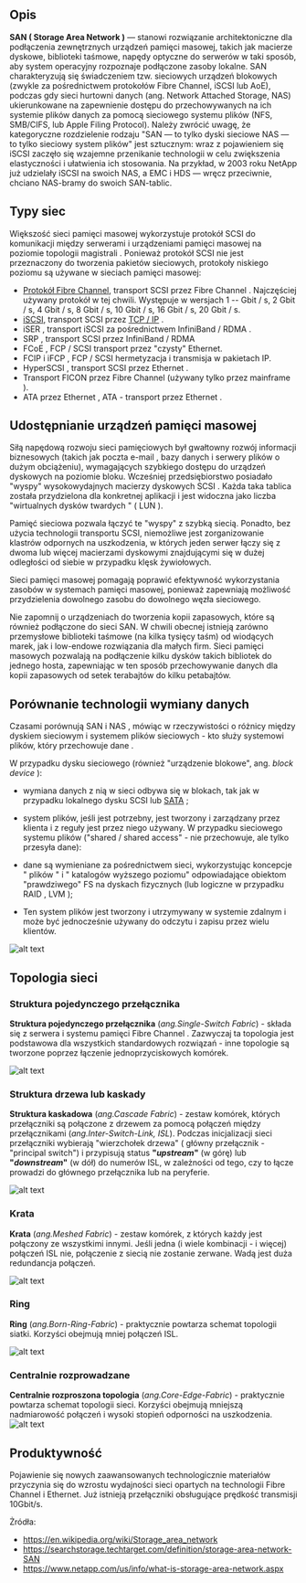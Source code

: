 
## Opis

**SAN ( Storage Area Network )** — stanowi rozwiązanie architektoniczne dla podłączenia zewnętrznych urządzeń pamięci masowej, takich jak macierze dyskowe, biblioteki taśmowe, napędy optyczne do serwerów w taki sposób, aby system operacyjny rozpoznaje podłączone zasoby lokalne. SAN charakteryzują się świadczeniem tzw. sieciowych urządzeń blokowych (zwykle za pośrednictwem protokołów Fibre Channel, iSCSI lub AoE), podczas gdy sieci hurtowni danych (ang. Network Attached Storage, NAS) ukierunkowane na zapewnienie dostępu do przechowywanych na ich systemie plików danych za pomocą sieciowego systemu plików (NFS, SMB/CIFS, lub Apple Filing Protocol). Należy zwrócić uwagę, że kategoryczne rozdzielenie rodzaju "SAN — to tylko dyski sieciowe NAS — to tylko sieciowy system plików" jest sztucznym: wraz z pojawieniem się iSCSI zaczęło się wzajemne przenikanie technologii w celu zwiększenia elastyczności i ułatwienia ich stosowania. Na przykład, w 2003 roku NetApp już udzielały iSCSI na swoich NAS, a EMC i HDS — wręcz przeciwnie, chciano NAS-bramy do swoich SAN-tablic.


## Typy siec

Większość sieci pamięci masowej wykorzystuje protokół SCSI do komunikacji między serwerami i urządzeniami pamięci masowej na poziomie topologii magistrali . Ponieważ protokół SCSI nie jest przeznaczony do tworzenia pakietów sieciowych, protokoły niskiego poziomu są używane w sieciach pamięci masowej:

- [Protokół Fibre Channel](https://pl.wikipedia.org/wiki/Fibre_Channel/), transport SCSI przez Fibre Channel . Najczęściej używany protokół w tej chwili. Występuje w wersjach 1 -- Gbit / s, 2 Gbit / s, 4 Gbit / s, 8 Gbit / s, 10 Gbit / s, 16 Gbit / s, 20 Gbit / s.
- [iSCSI](https://pl.wikipedia.org/wiki/ISCSI/), transport SCSI przez [TCP / IP](https://pl.wikipedia.org/wiki/Model_TCP/IP/)  .
- iSER , transport iSCSI za pośrednictwem InfiniBand / RDMA .
- SRP , transport SCSI przez InfiniBand / RDMA
- FCoE , FCP / SCSI transport przez "czysty" Ethernet.
- FCIP i iFCP , FCP / SCSI hermetyzacja i transmisja w pakietach IP.
- HyperSCSI , transport SCSI przez Ethernet .
- Transport FICON przez Fibre Channel (używany tylko przez mainframe ).
- ATA przez Ethernet , ATA - transport przez Ethernet .

## Udostępnianie urządzeń pamięci masowej

Siłą napędową rozwoju sieci pamięciowych był gwałtowny rozwój informacji biznesowych (takich jak poczta e-mail , bazy danych i serwery plików o dużym obciążeniu), wymagających szybkiego dostępu do urządzeń dyskowych na poziomie bloku. Wcześniej przedsiębiorstwo posiadało "wyspy" wysokowydajnych macierzy dyskowych SCSI . Każda taka tablica została przydzielona dla konkretnej aplikacji i jest widoczna jako liczba "wirtualnych dysków twardych " ( LUN ).

Pamięć sieciowa pozwala łączyć te "wyspy" z szybką siecią. Ponadto, bez użycia technologii transportu SCSI, niemożliwe jest zorganizowanie klastrów odpornych na uszkodzenia, w których jeden serwer łączy się z dwoma lub więcej macierzami dyskowymi znajdującymi się w dużej odległości od siebie w przypadku klęsk żywiołowych.

Sieci pamięci masowej pomagają poprawić efektywność wykorzystania zasobów w systemach pamięci masowej, ponieważ zapewniają możliwość przydzielenia dowolnego zasobu do dowolnego węzła sieciowego.

Nie zapomnij o urządzeniach do tworzenia kopii zapasowych, które są również podłączone do sieci SAN. W chwili obecnej istnieją zarówno przemysłowe biblioteki taśmowe (na kilka tysięcy taśm) od wiodących marek, jak i low-endowe rozwiązania dla małych firm. Sieci pamięci masowych pozwalają na podłączenie kilku dysków takich bibliotek do jednego hosta, zapewniając w ten sposób przechowywanie danych dla kopii zapasowych od setek terabajtów do kilku petabajtów.

## Porównanie technologii wymiany danych
Czasami porównują SAN i NAS , mówiąc w rzeczywistości o różnicy między dyskiem sieciowym i systemem plików sieciowych - kto służy systemowi plików, który przechowuje dane .

W przypadku dysku sieciowego (również "urządzenie blokowe", ang. *block device* ):

- wymiana danych z nią w sieci odbywa się w blokach, tak jak w przypadku lokalnego dysku SCSI lub [SATA](https://pl.wikipedia.org/wiki/Serial_ATA/) ;
- system plików, jeśli jest potrzebny, jest tworzony i zarządzany przez klienta i z reguły jest przez niego używany.
W przypadku sieciowego systemu plików ("shared / shared access" - nie przechowuje, ale tylko przesyła dane):

- dane są wymieniane za pośrednictwem sieci, wykorzystując koncepcje " plików " i " katalogów wyższego poziomu" odpowiadające obiektom "prawdziwego" FS na dyskach fizycznych (lub logiczne w przypadku RAID , LVM );
- Ten system plików jest tworzony i utrzymywany w systemie zdalnym i może być jednocześnie używany do odczytu i zapisu przez wielu klientów.

![alt text](https://github.com/IhnatekoYehor/converged-networks/blob/master/SAN/1.png)

## Topologia sieci

### Struktura pojedynczego przełącznika
**Struktura pojedynczego przełącznika** (*ang.Single-Switch Fabric*) - składa się z serwera i systemu pamięci Fibre Channel . Zazwyczaj ta topologia jest podstawowa dla wszystkich standardowych rozwiązań - inne topologie są tworzone poprzez łączenie jednoprzyciskowych komórek.

![alt text](https://github.com/IhnatekoYehor/converged-networks/blob/master/SAN/Untitled%20Diagram%200.png)

### Struktura drzewa lub kaskady 
**Struktura kaskadowa** (*ang.Cascade Fabric*) - zestaw komórek, których przełączniki są połączone z drzewem za pomocą połączeń między przełącznikami (*ang.Inter-Switch-Link, ISL*). Podczas inicjalizacji sieci przełączniki wybierają "wierzchołek drzewa" ( główny przełącznik - "principal switch") i przypisują status **"*upstream*"** (w górę) lub **"*downstream*"** (w dół) do numerów ISL, w zależności od tego, czy to łącze prowadzi do głównego przełącznika lub na peryferie.

![alt text](https://github.com/IhnatekoYehor/converged-networks/blob/master/SAN/Untitled%20Diagram%201.png)

### Krata 

**Krata** (*ang.Meshed Fabric*) - zestaw komórek, z których każdy jest połączony ze wszystkimi innymi. Jeśli jedna (i wiele kombinacji - i więcej) połączeń ISL nie, połączenie z siecią nie zostanie zerwane. Wadą jest duża redundancja połączeń.

![alt text](https://github.com/IhnatekoYehor/converged-networks/blob/master/SAN/Untitled%20Diagram%202.png)

### Ring

**Ring** (*ang.Born-Ring-Fabric*) - praktycznie powtarza schemat topologii siatki. Korzyści obejmują mniej połączeń ISL.

![alt text](https://github.com/IhnatekoYehor/converged-networks/blob/master/SAN/Untitled%20Diagram%203.png)

### Centralnie rozprowadzane
**Centralnie rozproszona topologia** (*ang.Core-Edge-Fabric*) - praktycznie powtarza schemat topologii sieci. Korzyści obejmują mniejszą nadmiarowość połączeń i wysoki stopień odporności na uszkodzenia.
![alt text](https://github.com/IhnatekoYehor/converged-networks/blob/master/SAN/Untitled%20Diagram%204.png)

## Produktywność 
Pojawienie się nowych zaawansowanych technologicznie materiałów przyczynia się do wzrostu wydajności sieci opartych na technologii Fibre Channel i Ethernet. Już istnieją przełączniki obsługujące prędkość transmisji 10Gbit/s.

Żródła:
- https://en.wikipedia.org/wiki/Storage_area_network
- https://searchstorage.techtarget.com/definition/storage-area-network-SAN
- https://www.netapp.com/us/info/what-is-storage-area-network.aspx
